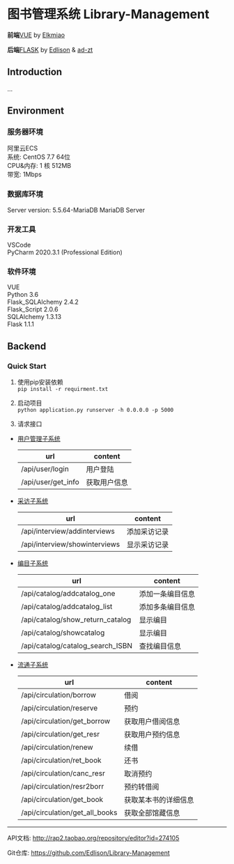 # 图书管理系统 Library-Management

**前端**[VUE](frontend) by [Elkmiao](https://github.com/Elkmiao)

**后端**[FLASK](backend) by [Edlison](https://github.com/Edlison) & [ad-zt](https://github.com/ad-zt)

## Introduction
...

## Environment

### 服务器环境
阿里云ECS  
系统: CentOS  7.7 64位  
CPU&内存: 1 核 512MB  
带宽: 1Mbps 

### 数据库环境
Server version: 5.5.64-MariaDB MariaDB Server

### 开发工具
VSCode  
PyCharm 2020.3.1 (Professional Edition)

### 软件环境
VUE  
Python 3.6  
Flask_SQLAlchemy 2.4.2  
Flask_Script 2.0.6  
SQLAlchemy 1.3.13  
Flask 1.1.1  


## Backend

### Quick Start

1. 使用pip安装依赖  
   `pip install -r requirment.txt`

2. 启动项目  
   `python application.py runserver -h 0.0.0.0 -p 5000`

3. 请求接口

- [用户管理子系统](./backend/api/user)

  |url|content|
    |----|----|
  |/api/user/login|用户登陆|
  |/api/user/get_info|获取用户信息|

- [采访子系统](./backend/api/interview)

  |url|content|
    |----|----|
  |/api/interview/addinterviews|添加采访记录|
  |/api/interview/showinterviews|显示采访记录|

- [编目子系统](./backend/api/catalog)

  |url|content|
    |----|----|
  |/api/catalog/addcatalog_one|添加一条编目信息|
  |/api/catalog/addcatalog_list|添加多条编目信息|
  |/api/catalog/show_return_catalog|显示编目|
  |/api/catalog/showcatalog|显示编目|
  |/api/catalog/catalog_search_ISBN|查找编目信息|

- [流通子系统](./backend/api/circulation)

  |url|content|
    |----|----|
  |/api/circulation/borrow|借阅|
  |/api/circulation/reserve|预约|
  |/api/circulation/get_borrow|获取用户借阅信息|
  |/api/circulation/get_resr|获取用户预约信息|
  |/api/circulation/renew|续借|
  |/api/circulation/ret_book|还书|
  |/api/circulation/canc_resr|取消预约|
  |/api/circulation/resr2borr|预约转借阅|
  |/api/circulation/get_book|获取某本书的详细信息|
  |/api/circulation/get_all_books|获取全部馆藏信息|



----

API文档: http://rap2.taobao.org/repository/editor?id=274105

Git仓库: https://github.com/Edlison/Library-Management
